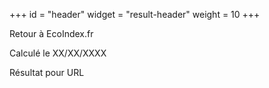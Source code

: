 +++
id = "header"
widget = "result-header"
weight = 10
+++

Retour à EcoIndex.fr

Calculé le XX/XX/XXXX

[//]: # "TODO: la date doit changer en fonction des données"

Résultat pour URL
